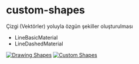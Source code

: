 # custom-shapes

Çizgi (Vektörler) yoluyla özgün şekiller oluşturulması 

* LineBasicMaterial
* LineDashedMaterial

[![Drawing Shapes](https://kushadige.s3.eu-north-1.amazonaws.com/images/drawing-shapes.png)]()
[![Custom Shapes](https://kushadige.s3.eu-north-1.amazonaws.com/images/custom-shapes.png)]()

